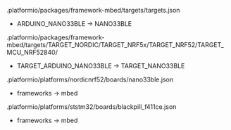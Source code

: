 .platformio/packages/framework-mbed/targets/targets.json
* ARDUINO_NANO33BLE -> NANO33BLE

.platformio/packages/framework-mbed/targets/TARGET_NORDIC/TARGET_NRF5x/TARGET_NRF52/TARGET_MCU_NRF52840/
* TARGET_ARDUINO_NANO33BLE -> TARGET_NANO33BLE

.platformio/platforms/nordicnrf52/boards/nano33ble.json
* frameworks -> mbed

.platformio/platforms/ststm32/boards/blackpill_f411ce.json
* frameworks -> mbed